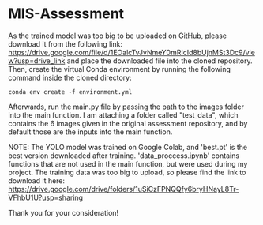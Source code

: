# MIS-Assessment
As the trained model was too big to be uploaded on GitHub, please download it from the following link: https://drive.google.com/file/d/1EOalcTvJvNmeY0mRIcId8bUjnMSt3Dc9/view?usp=drive_link and place the downloaded file into the cloned repository. Then, create the virtual Conda environment by running the following command inside the cloned directory:

```conda env create -f environment.yml```

Afterwards, run the main.py file by passing the path to the images folder into the main function. I am attaching a folder called "test_data", which contains the 6 images given in the original assessment repository, and by default those are the inputs into the main function. 

NOTE: The YOLO model was trained on Google Colab, and 'best.pt' is the best version downloaded after training. 'data_proccess.ipynb' contains functions that are not used in the main function, but were used during my project. The training data was too big to upload, so please find the link to download it here: https://drive.google.com/drive/folders/1uSiCzFPNQQfy6bryHNayL8Tr-VFhbU1U?usp=sharing

Thank you for your consideration!

